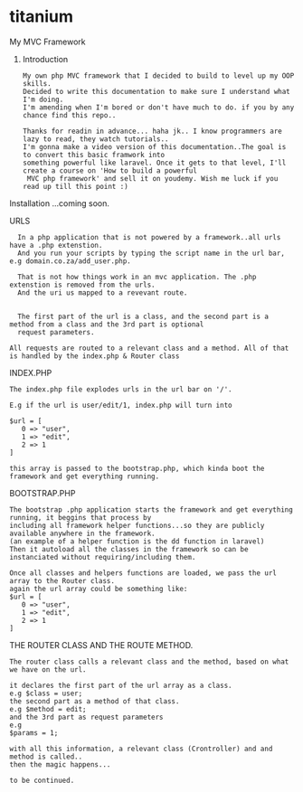 # titanium
My MVC Framework

1. Introduction

       My own php MVC framework that I decided to build to level up my OOP skills. 
       Decided to write this documentation to make sure I understand what I'm doing.
       I'm amending when I'm bored or don't have much to do. if you by any chance find this repo..

       Thanks for readin in advance... haha jk.. I know programmers are lazy to read, they watch tutorials..
       I'm gonna make a video version of this documentation..The goal is to convert this basic framwork into 
       something powerful like laravel. Once it gets to that level, I'll create a course on 'How to build a powerful 
        MVC php framework' and sell it on youdemy. Wish me luck if you read up till this point :)


Installation
...coming soon.

URLS

      In a php application that is not powered by a framework..all urls have a .php extenstion.
      And you run your scripts by typing the script name in the url bar, e.g domain.co.za/add_user.php.

      That is not how things work in an mvc application. The .php extenstion is removed from the urls.
      And the uri us mapped to a revevant route.
       

      The first part of the url is a class, and the second part is a method from a class and the 3rd part is optional 
      request parameters.

    All requests are routed to a relevant class and a method. All of that is handled by the index.php & Router class

INDEX.PHP

    The index.php file explodes urls in the url bar on '/'. 

    E.g if the url is user/edit/1, index.php will turn into

    $url = [
       0 => "user",
       1 => "edit",
       2 => 1
    ] 

    this array is passed to the bootstrap.php, which kinda boot the framework and get everything running.


BOOTSTRAP.PHP

    The bootstrap .php application starts the framework and get everything running, it beggins that process by 
    including all framework helper functions...so they are publicly available anywhere in the framework.
    (an example of a helper function is the dd function in laravel)
    Then it autoload all the classes in the framework so can be instanciated without requiring/including them.

    Once all classes and helpers functions are loaded, we pass the url array to the Router class.
    again the url array could be something like: 
    $url = [
       0 => "user",
       1 => "edit",
       2 => 1
    ] 

THE ROUTER CLASS AND THE ROUTE METHOD.

    The router class calls a relevant class and the method, based on what we have on the url.

    it declares the first part of the url array as a class.
    e.g $class = user;
    the second part as a method of that class.
    e.g $method = edit;
    and the 3rd part as request parameters
    e.g
    $params = 1;

    with all this information, a relevant class (Crontroller) and and method is called..
    then the magic happens...

    to be continued.











